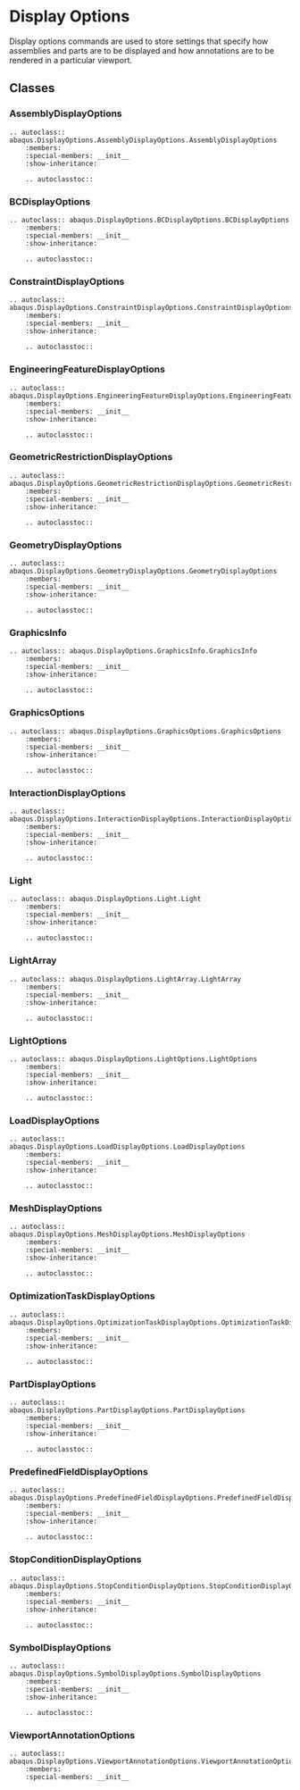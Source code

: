 # Display Options

Display options commands are used to store settings that specify how assemblies and parts are to be displayed and how annotations are to be rendered in a particular viewport.

## Classes

### AssemblyDisplayOptions

```{eval-rst}
.. autoclass:: abaqus.DisplayOptions.AssemblyDisplayOptions.AssemblyDisplayOptions
    :members:
    :special-members: __init__
    :show-inheritance:

    .. autoclasstoc::
```

### BCDisplayOptions

```{eval-rst}
.. autoclass:: abaqus.DisplayOptions.BCDisplayOptions.BCDisplayOptions
    :members:
    :special-members: __init__
    :show-inheritance:

    .. autoclasstoc::
```

### ConstraintDisplayOptions

```{eval-rst}
.. autoclass:: abaqus.DisplayOptions.ConstraintDisplayOptions.ConstraintDisplayOptions
    :members:
    :special-members: __init__
    :show-inheritance:

    .. autoclasstoc::
```

### EngineeringFeatureDisplayOptions

```{eval-rst}
.. autoclass:: abaqus.DisplayOptions.EngineeringFeatureDisplayOptions.EngineeringFeatureDisplayOptions
    :members:
    :special-members: __init__
    :show-inheritance:

    .. autoclasstoc::
```

### GeometricRestrictionDisplayOptions

```{eval-rst}
.. autoclass:: abaqus.DisplayOptions.GeometricRestrictionDisplayOptions.GeometricRestrictionDisplayOptions
    :members:
    :special-members: __init__
    :show-inheritance:

    .. autoclasstoc::
```

### GeometryDisplayOptions

```{eval-rst}
.. autoclass:: abaqus.DisplayOptions.GeometryDisplayOptions.GeometryDisplayOptions
    :members:
    :special-members: __init__
    :show-inheritance:

    .. autoclasstoc::
```

### GraphicsInfo

```{eval-rst}
.. autoclass:: abaqus.DisplayOptions.GraphicsInfo.GraphicsInfo
    :members:
    :special-members: __init__
    :show-inheritance:

    .. autoclasstoc::
```

### GraphicsOptions

```{eval-rst}
.. autoclass:: abaqus.DisplayOptions.GraphicsOptions.GraphicsOptions
    :members:
    :special-members: __init__
    :show-inheritance:

    .. autoclasstoc::
```

### InteractionDisplayOptions

```{eval-rst}
.. autoclass:: abaqus.DisplayOptions.InteractionDisplayOptions.InteractionDisplayOptions
    :members:
    :special-members: __init__
    :show-inheritance:

    .. autoclasstoc::
```

### Light

```{eval-rst}
.. autoclass:: abaqus.DisplayOptions.Light.Light
    :members:
    :special-members: __init__
    :show-inheritance:

    .. autoclasstoc::
```

### LightArray

```{eval-rst}
.. autoclass:: abaqus.DisplayOptions.LightArray.LightArray
    :members:
    :special-members: __init__
    :show-inheritance:

    .. autoclasstoc::
```

### LightOptions

```{eval-rst}
.. autoclass:: abaqus.DisplayOptions.LightOptions.LightOptions
    :members:
    :special-members: __init__
    :show-inheritance:

    .. autoclasstoc::
```

### LoadDisplayOptions

```{eval-rst}
.. autoclass:: abaqus.DisplayOptions.LoadDisplayOptions.LoadDisplayOptions
    :members:
    :special-members: __init__
    :show-inheritance:

    .. autoclasstoc::
```

### MeshDisplayOptions

```{eval-rst}
.. autoclass:: abaqus.DisplayOptions.MeshDisplayOptions.MeshDisplayOptions
    :members:
    :special-members: __init__
    :show-inheritance:

    .. autoclasstoc::
```

### OptimizationTaskDisplayOptions

```{eval-rst}
.. autoclass:: abaqus.DisplayOptions.OptimizationTaskDisplayOptions.OptimizationTaskDisplayOptions
    :members:
    :special-members: __init__
    :show-inheritance:

    .. autoclasstoc::
```

### PartDisplayOptions

```{eval-rst}
.. autoclass:: abaqus.DisplayOptions.PartDisplayOptions.PartDisplayOptions
    :members:
    :special-members: __init__
    :show-inheritance:

    .. autoclasstoc::
```

### PredefinedFieldDisplayOptions

```{eval-rst}
.. autoclass:: abaqus.DisplayOptions.PredefinedFieldDisplayOptions.PredefinedFieldDisplayOptions
    :members:
    :special-members: __init__
    :show-inheritance:

    .. autoclasstoc::
```

### StopConditionDisplayOptions

```{eval-rst}
.. autoclass:: abaqus.DisplayOptions.StopConditionDisplayOptions.StopConditionDisplayOptions
    :members:
    :special-members: __init__
    :show-inheritance:

    .. autoclasstoc::
```

### SymbolDisplayOptions

```{eval-rst}
.. autoclass:: abaqus.DisplayOptions.SymbolDisplayOptions.SymbolDisplayOptions
    :members:
    :special-members: __init__
    :show-inheritance:

    .. autoclasstoc::
```

### ViewportAnnotationOptions

```{eval-rst}
.. autoclass:: abaqus.DisplayOptions.ViewportAnnotationOptions.ViewportAnnotationOptions
    :members:
    :special-members: __init__
```
